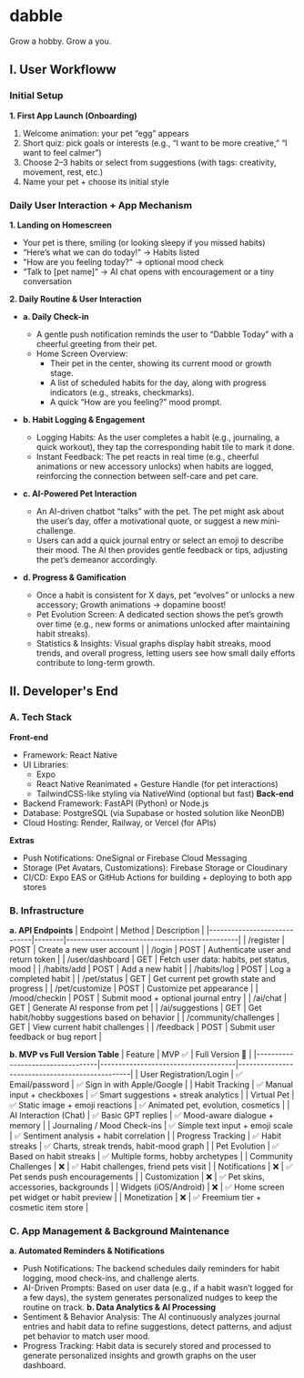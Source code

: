 # dabble
Grow a hobby. Grow a you.

## I. User Workfloww
### Initial Setup
**1. First App Launch (Onboarding)** 
1. Welcome animation: your pet “egg” appears
2. Short quiz: pick goals or interests (e.g., “I want to be more creative,” “I want to feel calmer”)
3. Choose 2–3 habits or select from suggestions (with tags: creativity, movement, rest, etc.)
4. Name your pet + choose its initial style

### Daily User Interaction + App Mechanism

**1. Landing on Homescreen**
* Your pet is there, smiling (or looking sleepy if you missed habits)
* “Here’s what we can do today!” → Habits listed
* "How are you feeling today?" → optional mood check 
* “Talk to [pet name]” → AI chat opens with encouragement or a tiny conversation

**2. Daily Routine & User Interaction** 
* **a. Daily Check-in**
  * A gentle push notification reminds the user to “Dabble Today” with a cheerful greeting from their pet.
  * Home Screen Overview:
    * Their pet in the center, showing its current mood or growth stage.
    * A list of scheduled habits for the day, along with progress indicators (e.g., streaks, checkmarks).
    * A quick “How are you feeling?” mood prompt.
  
* **b. Habit Logging & Engagement**
  * Logging Habits: As the user completes a habit (e.g., journaling, a quick workout), they tap the corresponding habit tile to mark it done.
  * Instant Feedback: The pet reacts in real time (e.g., cheerful animations or new accessory unlocks) when habits are logged, reinforcing the connection between self-care and pet care.

* **c. AI-Powered Pet Interaction**
  * An AI-driven chatbot “talks” with the pet. The pet might ask about the user’s day, offer a motivational quote, or suggest a new mini-challenge.
  * Users can add a quick journal entry or select an emoji to describe their mood. The AI then provides gentle feedback or tips, adjusting the pet’s demeanor accordingly.

* **d. Progress & Gamification**
  * Once a habit is consistent for X days, pet “evolves” or unlocks a new accessory; Growth animations → dopamine boost!
  * Pet Evolution Screen: A dedicated section shows the pet’s growth over time (e.g., new forms or animations unlocked after maintaining habit streaks).
  * Statistics & Insights: Visual graphs display habit streaks, mood trends, and overall progress, letting users see how small daily efforts contribute to long-term growth.
 
## II. Developer's End
### A. Tech Stack
**Front-end**
* Framework: React Native
* UI Libraries:
  * Expo
  * React Native Reanimated + Gesture Handle (for pet interactions)
  * TailwindCSS-like styling via NativeWind (optional but fast)
**Back-end**
* Backend Framework: FastAPI (Python) or Node.js
* Database: PostgreSQL (via Supabase or hosted solution like NeonDB)
* Cloud Hosting: Render, Railway, or Vercel (for APIs)

**Extras**
* Push Notifications: OneSignal or Firebase Cloud Messaging
* Storage (Pet Avatars, Customizations): Firebase Storage or Cloudinary
* CI/CD: Expo EAS or GitHub Actions for building + deploying to both app stores

### B. Infrastructure
**a. API Endpoints**
| Endpoint                     | Method | Description                                   |
|-----------------------------|--------|-----------------------------------------------|
| /register                   | POST   | Create a new user account                     |
| /login                      | POST   | Authenticate user and return token            |
| /user/dashboard             | GET    | Fetch user data: habits, pet status, mood     |
| /habits/add                 | POST   | Add a new habit                               |
| /habits/log                 | POST   | Log a completed habit                         |
| /pet/status                 | GET    | Get current pet growth state and progress     |
| /pet/customize              | POST   | Customize pet appearance                      |
| /mood/checkin               | POST   | Submit mood + optional journal entry          |
| /ai/chat                    | GET    | Generate AI response from pet                 |
| /ai/suggestions             | GET    | Get habit/hobby suggestions based on behavior |
| /community/challenges       | GET    | View current habit challenges                 |
| /feedback                   | POST   | Submit user feedback or bug report            |

**b. MVP vs Full Version Table**
| Feature                           | MVP ✅                              | Full Version 🚀                                |
|----------------------------------|-------------------------------------|------------------------------------------------|
| User Registration/Login          | ✅ Email/password                   | ✅ Sign in with Apple/Google                   |
| Habit Tracking                   | ✅ Manual input + checkboxes        | ✅ Smart suggestions + streak analytics       |
| Virtual Pet                      | ✅ Static image + emoji reactions   | ✅ Animated pet, evolution, cosmetics         |
| AI Interaction (Chat)            | ✅ Basic GPT replies                | ✅ Mood-aware dialogue + memory               |
| Journaling / Mood Check-ins      | ✅ Simple text input + emoji scale  | ✅ Sentiment analysis + habit correlation     |
| Progress Tracking                | ✅ Habit streaks                    | ✅ Charts, streak trends, habit-mood graph    |
| Pet Evolution                    | ✅ Based on habit streaks           | ✅ Multiple forms, hobby archetypes           |
| Community Challenges             | ❌                                 | ✅ Habit challenges, friend pets visit        |
| Notifications                    | ❌                                 | ✅ Pet sends push encouragements              |
| Customization                    | ❌                                 | ✅ Pet skins, accessories, backgrounds        |
| Widgets (iOS/Android)            | ❌                                 | ✅ Home screen pet widget or habit preview    |
| Monetization                     | ❌                                 | ✅ Freemium tier + cosmetic item store        |


### C. App Management & Background Maintenance
**a. Automated Reminders & Notifications**
* Push Notifications: The backend schedules daily reminders for habit logging, mood check-ins, and challenge alerts.
* AI-Driven Prompts: Based on user data (e.g., if a habit wasn’t logged for a few days), the system generates personalized nudges to keep the routine on track.
**b. Data Analytics & AI Processing**
* Sentiment & Behavior Analysis: The AI continuously analyzes journal entries and habit data to refine suggestions, detect patterns, and adjust pet behavior to match user mood.
* Progress Tracking: Habit data is securely stored and processed to generate personalized insights and growth graphs on the user dashboard.
